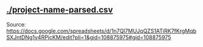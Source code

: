 ## [./project-name-parsed.csv](./project-name-parsed.csv)

Source: https://docs.google.com/spreadsheets/d/1n7Ql7MUJqQZS1ATiRK7fKrgMqbSXJntDNg1v4RPjcKM/edit?pli=1&gid=108875975#gid=108875975
